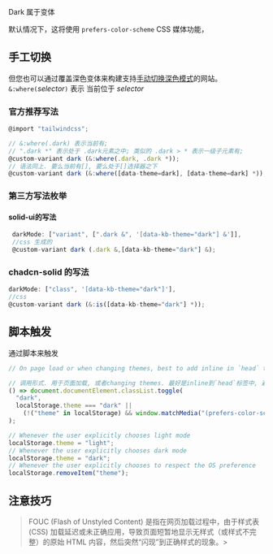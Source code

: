 Dark 属于变体

默认情况下，这将使用 `prefers-color-scheme` CSS 媒体功能，
## 手工切换
但您也可以通过覆盖深色变体来构建支持[手动切换深色模式](https://tailwindcss.com/docs/dark-mode#toggling-dark-mode-manually)的网站。
`&:where(`_selector_`)` 表示 当前位于 _selector_

### 官方推荐写法
```js
@import "tailwindcss";

// &:where(.dark) 表示当前有; 
// ".dark *" 表示处于 .dark元素之中; 类似的 .dark > * 表示一级子元素有; 
@custom-variant dark (&:where(.dark, .dark *));
// 语法同上. 要么当前有[], 要么处于[]选择器之下
@custom-variant dark (&:where([data-theme=dark], [data-theme=dark] *));
```
### 第三方写法枚举
#### solid-ui的写法
```js
 darkMode: ["variant", [".dark &", '[data-kb-theme="dark"] &']],
 //css 生成的
 @custom-variant dark (.dark &,[data-kb-theme="dark"] &);
```
### chadcn-solid 的写法
```js
darkMode: ["class", '[data-kb-theme="dark"]'],
//css
@custom-variant dark (&:is([data-kb-theme="dark"] *));
```
## 脚本触发
通过脚本来触发
```js
// On page load or when changing themes, best to add inline in `head` to avoid FOUC

// 调用形式. 用于页面加载, 或者changing themes. 最好是inline到`head`标签中, 避免FOUC
() => document.documentElement.classList.toggle(
  "dark",
  localStorage.theme === "dark" ||
    (!("theme" in localStorage) && window.matchMedia("(prefers-color-scheme: dark)").matches),
);

// Whenever the user explicitly chooses light mode
localStorage.theme = "light";
// Whenever the user explicitly chooses dark mode
localStorage.theme = "dark";
// Whenever the user explicitly chooses to respect the OS preference
localStorage.removeItem("theme");
```

## 注意技巧
> FOUC (Flash of Unstyled Content) 是指在网页加载过程中，由于样式表 (CSS) 加载延迟或未正确应用，导致页面短暂地显示无样式（或样式不完整）的原始 HTML 内容，然后突然“闪现”到正确样式的现象。>